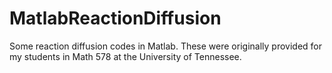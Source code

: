 # MatlabReactionDiffusion
Some reaction diffusion codes in Matlab. These were originally
provided for my students in Math 578 at the University of 
Tennessee.
